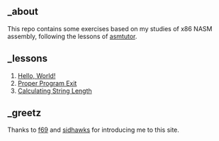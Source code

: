 ## \_about

This repo contains some exercises based on my studies of x86 NASM assembly, following the lessons of [asmtutor](https://asmtutor.com/).

## \_lessons

1. [Hello, World!](./1/)
2. [Proper Program Exit](./2/)
3. [Calculating String Length](./3/)

## \_greetz

Thanks to [f69](https://github.com/0xf69/) and [sidhawks](https://github.com/sidhawkss) for introducing me to this site.
